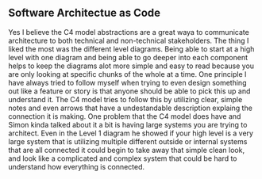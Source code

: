 ## Software Architectue as Code

Yes I believe the C4 model abstractions are a great waya to communicate architecture to both technical and non-technical stakeholders. The thing I liked the most was the different level diagrams. Being able to start at a high level with one diagram and being able to go deeper into each component helps to keep the diagrams alot more simple and easy to read because you are only looking at specific chunks of the whole at a time. One principle I have always tried to follow myself when trying to even design something out like a feature or story is that anyone should be able to pick this up and understand it. The C4 model tries to follow this by utilizing clear, simple notes and even arrows that have a undestandable description explaing the connection it is making. One problem that the C4 model does have and Simon kinda talked about it a bit is having large systems you are trying to architect. Even in the Level 1 diagram he showed if your high level is a very large system that is utilizing multiple different outside or internal systems that are all connected it could begin to take away that simple clean look, and look like a complicated and complex system that could be hard to understand how everything is connected.
